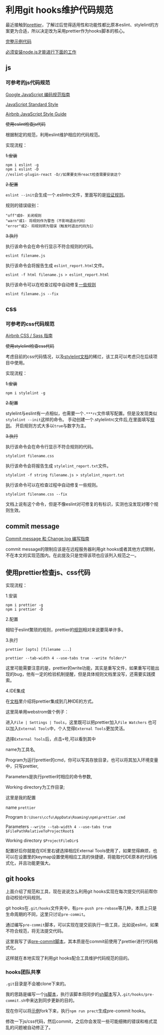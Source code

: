 # 利用git hooks维护代码规范
最近接触到[prettier](https://github.com/prettier/prettier)，了解过后觉得适用性和功能性都比原本eslint、stylelint的方案更为合适，所以决定改为采用prettier作为hooks脚本的核心。

[完整示例代码](http://git.dev.sh.ctripcorp.com/ccfu/git-hooks/tree/master)

[必须安装node.js才能进行下面的工作](https://nodejs.org/en/)

## js
### 可参考的js代码规范
[Google JavaScript 编码规范指南](http://alloyteam.github.io/JX/doc/specification/google-javascript.xml)

[JavaScript Standard Style ](https://standardjs.com/readme-zhcn.html)

[Airbnb JavaScript Style Guide](https://github.com/airbnb/javascript)

~~使用eslint检查js代码~~

根据制定的规范，利用eslint维护相应的代码规范。

实现流程：

~~1.安装~~

```
npm i eslint -g 
npm i eslint -D
//eslint-plugin-react -D//如果要支持react检查需要安装这个
```

~~2.配置~~

`eslint --init`会生成一个.eslintrc文件，里面写的是[验证规则](http://cn.eslint.org/docs/rules/)。

规则的错误级别：
```
"off"或0- 关闭规则
"warn"或1- 将规则作为警告（不影响退出代码）
"error"或2- 将规则转为错误（触发时退出代码为1）
```

~~3.执行~~

执行该命令会在命令行显示不符合规则的代码。
```
eslint filename.js
```

执行该命令会将报告生成 `eslint_report.html`文件。
```
eslint -f html filename.js > eslint_report.html
```

执行该命令可以在检查过程中自动修复[一些规则](http://cn.eslint.org/docs/rules/)
```
eslint filename.js --fix
```


## css
### 可参考的css代码规范
[Airbnb CSS / Sass 指南](https://github.com/Zhangjd/css-style-guide/)

~~使用stylelint检查css代码~~

考虑目前的css代码情况，以及[stylelint文档](https://github.com/stylelint/stylelint/blob/master/docs/user-guide/cli.md)的稀烂，该工具可以考虑只在后续项目中使用。

实现流程：

~~1.安装~~

```
npm i stylelint -g
```

~~2.配置~~

stylelint与eslint有一点相似，也需要一个`.***rc`文件填写配置。但是没发现类似`stylelint --init`这样的命令。
手动创建一个.stylelintrc文件后,在里面填写[规则](https://stylelint.io/user-guide/rules/)。
开启规则方式大多以`true`与数字为主。

~~3.执行~~

执行该命令会在命令行显示不符合规则的代码。
```
stylelint filename.css
```

执行该命令会将报告生成 `stylelint_report.txt`文件。
```
stylelint -f string filename.js > stylelint_report.txt
```

执行该命令可以在检查过程中自动修复一些规则。
```
stylelint filename.css --fix
```
文档上说有这个命令，但是不像eslint对可修复的有标识，实测也没发现对哪个规则生效。


## commit message
[Commit message 和 Change log 编写指南](http://www.ruanyifeng.com/blog/2016/01/commit_message_change_log.html)

commit message的限制应该是在远程服务器利用git hooks或者其他方式限制，不在本文的实现范围内。在此提及只是觉得该项也应该列入规范之一。

## 使用prettier检查js、css代码
实现流程：

1.安装
```
npm i prettier -g
npm i prettier -D
```

2.配置

相较于eslint繁琐的规则，prettier的[规则](https://prettier.io/docs/en/options.html#content)相对来说要简单许多。

3.执行
```
prettier [opts] [filename ...]

prettier --tab-width 4 --use-tabs true --write folder/*
```
这里可能需要注意的是，prettier的write功能，其实是重写文件，如果重写可能出现的bug，他有一定的检验机制提醒，但是具体规则文档里没写，还需要实践摸索。

4.IDE集成

在[文档](https://github.com/prettier/prettier#editor-integration)里介绍将prettier集成到几种IDE的方式。

这里简单用webstrom做个例子：

进入`File | Settings | Tools`，这里既可以把prettier加入`File Watchers` 也可以加入`External Tools`中，个人觉得`External Tools`更加灵活。

选择`External Tools`后，点击`+`号,可以看到其中

name为工具名,

Program为运行prettier的cmd，你可以写其存放目录，也可以将其加入环境变量中，只写prettier,

Parameters是执行prettier时相应的命令参数,

Working directory为工作目录;

这里是我的配置

name  `prettier`

Program  `D:\Users\ccfu\AppData\Roaming\npm\prettier.cmd`

Parameters  `--write --tab-width 4 --use-tabs true $FilePathRelativeToProjectRoot$`

Working directory  `$ProjectFileDir$`

配置好后你就能在IDE里右键选择相应External Tools使用了，如果觉得麻烦，也可以在设置里的keymap设置使用相应工具的快捷键，将能取代IDE原本的代码格式化，并且功能更强大。


## git hooks
上面介绍了规范和工具，现在说说怎么利用git hooks实现在每次提交代码前帮你自动校验代码规则。

git hooks在`.git/hooks`文件夹中，有`pre-push pre-rebase`等几种，本质上只是生命周期的不同，这里只讨论`pre-commit`。

通过编写`pre-commit`脚本，可以实现在提交前执行一些工具，比如说eslint，如果不符合规范，将无法提交代码。

这里我写了该[pre-commit脚本](http://git.dev.sh.ctripcorp.com/ccfu/git-hooks/blob/master/pre-commit.sh)，其本质是在commit前使用了prettier进行代码格式化。

这样就在本地实现了利用git hooks配合工具维护代码规范的目的。

### hooks团队共享
`.git`目录是不会被clone下来的。

我的思路是编写一个[js脚本](http://git.dev.sh.ctripcorp.com/ccfu/git-hooks/blob/master/pre-commit.js)，执行该脚本将同步的[sh脚本](http://git.dev.sh.ctripcorp.com/ccfu/git-hooks/blob/master/pre-commit.sh)写入`.git/hooks/pre-commit.sh`中来达到同步更新的目的。

现在你可以将[示例](http://git.dev.sh.ctripcorp.com/ccfu/git-hooks/tree/master)fork下来，执行`npm run prect`生成pre-commit hooks。

修改一下js/css代码，然后commit，之后你会发现一些可能细微的错误和格式混乱的问题被自动修正了。




